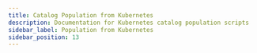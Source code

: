 ```yaml
---
title: Catalog Population from Kubernetes
description: Documentation for Kubernetes catalog population scripts
sidebar_label: Population from Kubernetes
sidebar_position: 13
---
```

